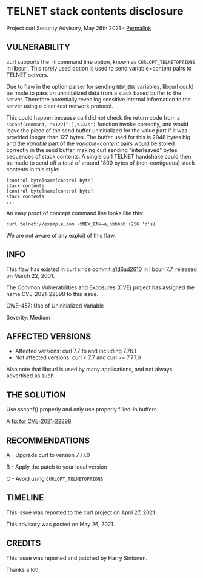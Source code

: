 TELNET stack contents disclosure
================================

Project curl Security Advisory, May 26th 2021 -
[Permalink](https://curl.se/docs/CVE-2021-22898.html)

VULNERABILITY
-------------

curl supports the `-t` command line option, known as `CURLOPT_TELNETOPTIONS`
in libcurl. This rarely used option is used to send variable=content pairs to
TELNET servers.

Due to flaw in the option parser for sending `NEW_ENV` variables, libcurl
could be made to pass on uninitialized data from a stack based buffer to the
server. Therefore potentially revealing sensitive internal information to the
server using a clear-text network protocol.

This could happen because curl did not check the return code from a
`sscanf(command, "%127[^,],%127s")` function invoke correctly, and would leave
the piece of the send buffer uninitialized for the value part if it was
provided longer than 127 bytes. The buffer used for this is 2048 bytes big and
the *variable* part of the *variable=content* pairs would be stored correctly
in the send buffer, making curl sending "interleaved" bytes sequences of stack
contents. A single curl TELNET handshake could then be made to send off a
total of around 1800 bytes of (non-contiguous) stack contents in this style:

    [control byte]name[control byte]
    stack contents
    [control byte]name[control byte]
    stack contents
    ...

An easy proof of concept command line looks like this:

    curl telnet://example.com -tNEW_ENV=a,bbbbbb (256 'b's)

We are not aware of any exploit of this flaw.

INFO
----

This flaw has existed in curl since commit
[a1d6ad2610](https://github.com/curl/curl/commit/a1d6ad2610) in libcurl 7.7,
released on March 22, 2001.

The Common Vulnerabilities and Exposures (CVE) project has assigned the name
CVE-2021-22898 to this issue.

CWE-457: Use of Uninitialized Variable

Severity: Medium

AFFECTED VERSIONS
-----------------

- Affected versions: curl 7.7 to and including 7.76.1
- Not affected versions: curl < 7.7 and curl >= 7.77.0

Also note that libcurl is used by many applications, and not always advertised
as such.

THE SOLUTION
------------

Use sscanf() properly and only use properly filled-in buffers.

A [fix for CVE-2021-22898](https://github.com/curl/curl/commit/39ce47f219b09c380b81f89fe54ac586c8db6bde)

RECOMMENDATIONS
--------------

 A - Upgrade curl to version 7.77.0

 B - Apply the patch to your local version

 C - Avoid using `CURLOPT_TELNETOPTIONS`

TIMELINE
--------

This issue was reported to the curl project on April 27, 2021.

This advisory was posted on May 26, 2021.

CREDITS
-------

This issue was reported and patched by Harry Sintonen.

Thanks a lot!
